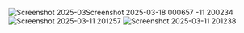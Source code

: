 
![Screenshot 2025-03![Screenshot 2025-03-18 000657](https://github.com/user-attachments/assets/844a4245-08c0-4229-b816-0758956d67db)
-11 200234](https://github.com/user-attachments/assets/f0f9f570-da2f-45d6-ad5a-82be4a079958)
![Screenshot 2025-03-11 201257](https://github.com/user-attachments/assets/b25b15dd-0e7f-495e-bf3a-cb313b05e608)
![Screenshot 2025-03-11 201238](https://github.com/user-attachments/assets/50bfccac-7646-4087-892e-1b52aff66da7)
















